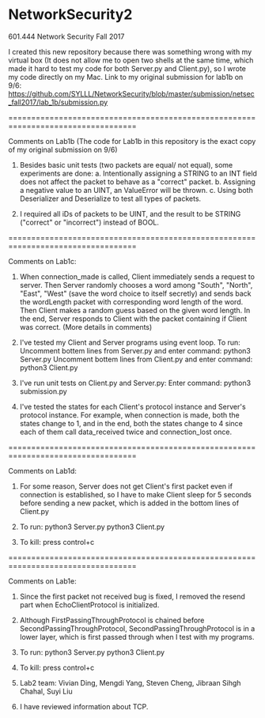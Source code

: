 # NetworkSecurity2
601.444 Network Security Fall 2017

I created this new repository because there was something wrong with my virtual box (It does not allow me to open two shells at the same time, which made it hard to test my code for both Server.py and Client.py), so I wrote my code directly on my Mac. Link to my original submission for lab1b on 9/6: https://github.com/SYLLL/NetworkSecurity/blob/master/submission/netsec_fall2017/lab_1b/submission.py

==================================================================================

Comments on Lab1b (The code for Lab1b in this repository is the exact copy of my original submission on 9/6)

1. Besides basic unit tests (two packets are equal/ not equal), some experiments are done:
    a. Intentionally assigning a STRING to an INT field does not affect the packet to behave as a "correct" packet.
    b. Assigning a negative value to an UINT, an ValueError will be thrown.
    c. Using both Deserializer and Deserialize to test all types of packets.

2. I required all iDs of packets to be UINT, and the result to be STRING ("correct" or "incorrect") instead of BOOL.

==================================================================================

Comments on Lab1c:

1. When connection_made is called, Client immediately sends a request to server.
Then Server randomly chooses a word among "South", "North", "East", "West" (save 
the word choice to itself secretly) and sends back the wordLength packet with 
corresponding word length of the word. Then Client makes a random guess based on the given word length. In the end, Server responds to Client with the packet containing if Client was correct. (More details in comments)

2. I've tested my Client and Server programs using event loop. To run:
    Uncomment bottem lines from Server.py and enter command: python3 Server.py
    Uncomment bottem lines from Client.py and enter command: python3 Client.py
    
3. I've run unit tests on Client.py and Server.py:
    Enter command: python3 submission.py

4. I've tested the states for each Client's protocol instance and Server's 
protocol instance. For example, when connection is made, both the states 
change to 1, and in the end, both the states change to 4 since each of them
call data_received twice and connection_lost once.

==================================================================================

Comments on Lab1d:

1. For some reason, Server does not get Client's first packet even if connection is established, so I have
to make Client sleep for 5 seconds before sending a new packet, which is added in the bottom lines of Client.py

2. To run:
    python3 Server.py
    python3 Client.py

3. To kill:
    press control+c

==================================================================================

Comments on Lab1e:

1. Since the first packet not received bug is fixed, I removed the resend part when EchoClientProtocol is initialized.

2. Although FirstPassingThroughProtocol is chained before SecondPassingThroughProtocol, SecondPassingThroughProtocol is in a lower layer, which is first passed through when I test
with my programs.

3. To run:
    python3 Server.py
    python3 Client.py

4. To kill:
    press control+c

5. Lab2 team: Vivian Ding, Mengdi Yang, Steven Cheng, Jibraan Sihgh Chahal, Suyi Liu

6. I have reviewed information about TCP.